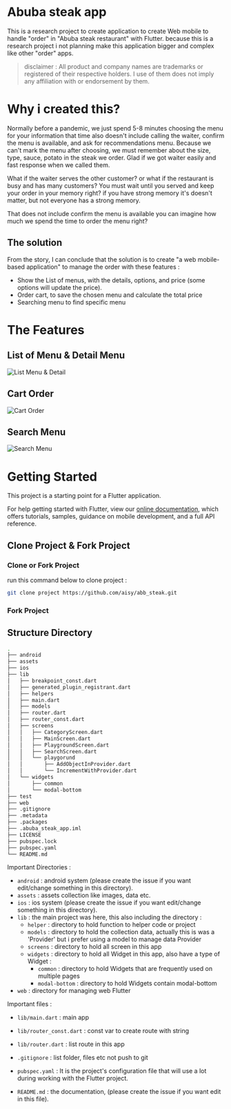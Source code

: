 # Abuba steak app

This is a research project to create application to create Web mobile to handle "order" in "Abuba steak restaurant" with Flutter. because this is a research project i not planning make this application bigger and complex like other "order" apps.

> disclaimer : All product and company names are trademarks or registered of their respective holders. I use of them does not imply any affiliation with or endorsement by them. 

# Why i created this?

Normally before a pandemic, we just spend 5-8 minutes choosing the menu for your information that time also doesn't include calling the waiter, confirm the menu is available, and ask for recommendations menu. Because we can't mark the menu after choosing, we must remember about the size, type, sauce, potato in the steak we order. Glad if we got waiter easily and fast response when we called them. 

What if the waiter serves the other customer? or what if the restaurant is busy and has many customers? You must wait until you served and keep your order in your memory right? if you have strong memory it's doesn't matter, but not everyone has a strong memory.

That does not include confirm the menu is available you can imagine how much we spend the time to order the menu right?

## The solution

From the story, I can conclude that the solution is 
to create "a web mobile-based application" to manage the order with these features :
- Show the List of menus, with the details, options, and price (some options will update the price).
- Order cart, to save the chosen menu and calculate the total price
- Searching menu to find specific menu


# The Features

## List of Menu & Detail Menu

![List Menu & Detail](https://i.ibb.co/WxQ4cPb/List-Detail-Menu.gif)


## Cart Order

![Cart Order](https://i.ibb.co/xhyKRwH/Order-Cart.gif)

## Search Menu

![Search Menu](https://i.ibb.co/9284qxH/Search-Menu.gif)



# Getting Started

This project is a starting point for a Flutter application.

For help getting started with Flutter, view our
[online documentation](https://flutter.dev/docs), which offers tutorials,
samples, guidance on mobile development, and a full API reference.

## Clone Project & Fork Project

### Clone or Fork Project

run this command below to clone project :

```bash
git clone project https://github.com/aisy/abb_steak.git
```

### Fork Project 



## Structure Directory

```bash
.
├── android
├── assets
├── ios
├── lib
│   ├── breakpoint_const.dart
│   ├── generated_plugin_registrant.dart
│   ├── helpers
│   ├── main.dart
│   ├── models
│   ├── router.dart
│   ├── router_const.dart
│   ├── screens
│   │   ├── CategoryScreen.dart
│   │   ├── MainScreen.dart
│   │   ├── PlaygroundScreen.dart
│   │   ├── SearchScreen.dart
│   │   └── playgorund
│   │       ├── AddObjectInProvider.dart
│   │       └── IncrementWithProvider.dart
│   └── widgets
│       ├── common
│       └── modal-bottom
├── test
├── web
├── .gitignore
├── .metadata
├── .packages
├── .abuba_steak_app.iml
├── LICENSE
├── pubspec.lock
├── pubspec.yaml
└── README.md
```

Important Directories :
- `android` : android system (please create the issue if you want edit/change something in this directory).
- `assets` : assets collection like images, data etc.
- `ios` : ios system (please create the issue if you want edit/change something in this directory).
- `lib` : the main project was here, this also including the directory :
  - `helper` : directory to hold function to helper code or project 
  - `models` : directory to hold the collection data, actually this is was a 'Provider' but i prefer using a model to manage data Provider
  - `screens` : directory to hold all screen in this app
  - `widgets` : directory to hold all Widget in this app, also have a type of Widget :
    - `common` : directory to hold Widgets that are frequently used on multiple pages 
    - `modal-bottom` : directory to hold Widgets contain modal-bottom
- `web` : directory for managing web Flutter

Important files : 
- `lib/main.dart` : main app
- `lib/router_const.dart` : const var to create route with string
- `lib/router.dart` : list route in this app
  
- `.gitignore` : list folder, files etc not push to git
- `pubspec.yaml` : It is the project's configuration file that will use a lot during working with the Flutter project.
- `README.md` : the documentation, (please create the issue if you want edit in this file).
